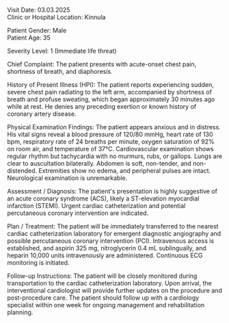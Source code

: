 Visit Date: 03.03.2025  
Clinic or Hospital Location: Kinnula  

Patient Gender: Male  
Patient Age: 35  

Severity Level: 1 (Immediate life threat)

Chief Complaint: The patient presents with acute-onset chest pain, shortness of breath, and diaphoresis.

History of Present Illness (HPI): The patient reports experiencing sudden, severe chest pain radiating to the left arm, accompanied by shortness of breath and profuse sweating, which began approximately 30 minutes ago while at rest. He denies any preceding exertion or known history of coronary artery disease.

Physical Examination Findings: The patient appears anxious and in distress. His vital signs reveal a blood pressure of 120/80 mmHg, heart rate of 130 bpm, respiratory rate of 24 breaths per minute, oxygen saturation of 92% on room air, and temperature of 37°C. Cardiovascular examination shows regular rhythm but tachycardia with no murmurs, rubs, or gallops. Lungs are clear to auscultation bilaterally. Abdomen is soft, non-tender, and non-distended. Extremities show no edema, and peripheral pulses are intact. Neurological examination is unremarkable.

Assessment / Diagnosis: The patient's presentation is highly suggestive of an acute coronary syndrome (ACS), likely a ST-elevation myocardial infarction (STEMI). Urgent cardiac catheterization and potential percutaneous coronary intervention are indicated.

Plan / Treatment: The patient will be immediately transferred to the nearest cardiac catheterization laboratory for emergent diagnostic angiography and possible percutaneous coronary intervention (PCI). Intravenous access is established, and aspirin 325 mg, nitroglycerin 0.4 mL sublingually, and heparin 10,000 units intravenously are administered. Continuous ECG monitoring is initiated.

Follow-up Instructions: The patient will be closely monitored during transportation to the cardiac catheterization laboratory. Upon arrival, the interventional cardiologist will provide further updates on the procedure and post-procedure care. The patient should follow up with a cardiology specialist within one week for ongoing management and rehabilitation planning.